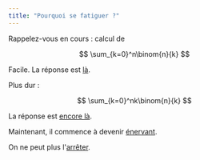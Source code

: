 ```yaml
---
title: "Pourquoi se fatiguer ?"
---
```


Rappelez-vous en cours : calcul de

$$
\sum_{k=0}^n\binom{n}{k}
$$

Facile. La réponse est [là][c4b5ec4e].

Plus dur :

$$
\sum_{k=0}^nk\binom{n}{k}
$$

La réponse est [encore là][46590540].

Maintenant, il commence à devenir [énervant][056be2f7].

On ne peut plus l'[arrêter][4e63ddb2].


  [c4b5ec4e]: https://www.wolframalpha.com/input/?i=sum+binomial(n,k)+k+from+0+to+n "Somme coeff binomiaux"
  [46590540]: https://www.wolframalpha.com/input/?i=sum+k*binomial(n,k)+k+from+0+to+n "Somme coeff binomiaux bis"
  [056be2f7]: https://www.wolframalpha.com/input/?i=sum+k**2*binomial(2*n,2*k)+k+from+0+to+n "Somme coeff binomiaux ter"
  [4e63ddb2]: https://www.wolframalpha.com/input/?i=solve+cos(x)-cos(2x)%3Dsin(3x) "Trigo"
